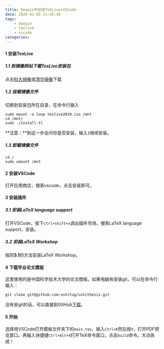 ```yaml
---
title: Deepin中安装TeXLive+VSCode
date: 2020-01-05 21:45:49
tags:
    - deepin
    - texlive
    - vscode
categories: 
---
```


#### 1 安装TexLive
##### 1.1 到镜像网站下载TexLive安装包
点击[科大镜像](https://mirrors.ustc.edu.cn/CTAN/systems/texlive/Images/texlive2019.iso)或[清华镜像](https://mirrors.tuna.tsinghua.edu.cn/CTAN/systems/texlive/Images/texlive2019.iso)下载

##### 1.2 挂载镜像文件
切换到安装包所在目录，在命令行输入
```
sudo mount -o loop texlive2019.iso /mnt
cd /mnt/
sudo ./install-tl
```
**注意：**到这一步会问你是否安装，输入`I`继续安装。

##### 1.3 卸载镜像文件
```
cd /
sudo umount /mnt
```

#### 2 安装VSCode
打开应用商店，搜索vscode，点击安装即可。

#### 3 安装插件
##### 3.1 安装LaTeX language support
打开VSCode，按下`ctrl+shift+x`调出插件市场，搜索LaTeX language support，安装。

##### 3.2 安装LaTeX Workshop
按同**3.1**的方法安装LaTeX Workshop。

#### 4 下载毕业论文模板
这里使用的是中国科学技术大学的论文模板。如果电脑有安装git，可以在命令行输入：
```
git clone git@github.com:ustctug/ustcthesis.git
```
没有安git的话，可以直接到GitHub[下载](https://github.com/ustctug/ustcthesis)。

#### 5 开始
选择用VSCode打开模板文件夹下的`main.tex`，输入`Ctrl+K`然后按`V`，打开PDF预览窗口。再输入快捷键`Ctrl+Alt+X`打开TeX命令窗口，点击`build`命令。大功告成！